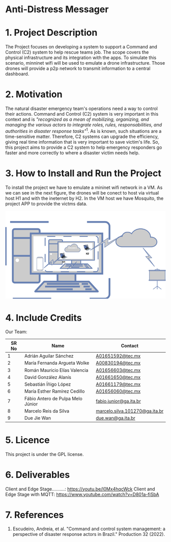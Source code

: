 # Anti-Distress Messager

# 1. Project Description
The Project focuses on developing a system to support a Command and Control (C2) system to help rescue teams job. The scope covers the physical infrastructure and its integration with the apps. To simulate this scenario, minninet wifi will be used to emulate a drone infrastructure. Those drones will provide a p2p network to transmit information to a central dashboard.

# 2. Motivation
The natural disaster emergency team's operations need a way to control their actions. Command and Control (C2) system is very important in this context and is  *"recognized as a mean of mobilizing, organizing, and managing the various actors to integrate roles, rules, responsabilities, and authorities in disaster response tasks"*<sup>1</sup>. As is known, such situations are a time-sensitive matter. Therefore, C2 systems can upgrade the efficiency, giving real time information that is very important to save victim's life. So, this project aims to provide a C2 system to help emergency responders go faster and more correctly to where a disaster victim needs help.

# 3. How to Install and Run the Project
To install the project we have to emulate a mininet wifi network in a VM. As we can see in the next figure, the drones will be conect to host via virtual host H1 and with the ineternet by H2. In the VM host we have Mosquito, the project APP to provide the victms data.

<a href="https://drive.google.com/file/d/101aLUhSkLsTLgXyhA4Bzn639YjLjZkZK/view?usp=share_link">
<img alt="Installed Project" src="fig/install.png"/>
</a>


# 4. Include Credits
Our Team:



| SR No | Name                                                                                                                                           | Contact                                                      |
| ----- | ------------------------------------------------------------------------------------------------------------------------------------------------- | ----------------------------------------------------------- |
| 1     | Adrián Aguilar Sánchez                                    | A01651592@tec.mx                   |
| 2     | María Fernanda Argueta Wolke                                           | A00830194@tec.mx                  |
| 3     | Román Mauricio Elías Valencia                                                   | A01656603@tec.mx                      |
| 4     | David González Alanís                                                             | A01661650@tec.mx                      |
| 5     | Sebastián Íñigo López                                                | A01661179@tec.mx                      |
| 6     | María Esther Ramírez Cedillo                                                    | A01656060@tec.mx                     |
| 7     | Fábio Antero de Pulpa Melo Júnior                     | fabio.junior@ga.ita.br                      |
| 8     | Marcelo Reis da Silva                                         | marcelo.silva.101270@ga.ita.br                      |
| 9     | Due Jie Wan                                         |due.wan@ga.ita.br                     |

# 5. Licence
This project is under the GPL license.

# 6. Deliverables
  Client and Edge Stage..........:      https://youtu.be/l0Mx4hqcWck
  Client and Edge Stage with MQTT:      https://www.youtube.com/watch?v=D801a-fiSbA

# 7. References

1. Escudeiro, Andreia, et al. "Command and control system management: a perspective of disaster response actors in Brazil." Production 32 (2022).

